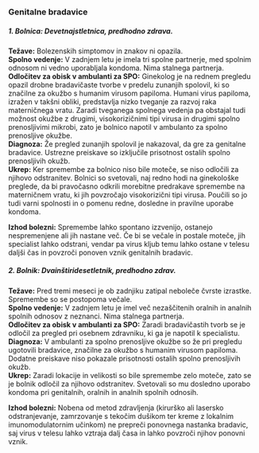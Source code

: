 ﻿### Genitalne bradavice

##### **1. Bolnica:** Devetnajstletnica, predhodno zdrava.

**Težave:** Bolezenskih simptomov in znakov ni opazila.  
**Spolno vedenje:** V zadnjem letu je imela tri spolne partnerje, med spolnim odnosom ni vedno uporabljala kondoma. Nima stalnega partnerja.  
**Odločitev za obisk v ambulanti za SPO:** Ginekolog je na rednem pregledu opazil drobne bradavičaste tvorbe v predelu zunanjih spolovil, ki so značilne za  okužbo s humanim virusom papiloma. Humani virus papiloma, izražen v takšni obliki, predstavlja nizko tveganje za razvoj raka materničnega vratu. Zaradi tveganega spolnega vedenja pa obstajal tudi možnost okužbe z drugimi, visokorizičnimi tipi virusa in drugimi spolno prenosljivimi mikrobi, zato je bolnico napotil v ambulanto za spolno prenosljive okužbe.  
**Diagnoza:** Že pregled zunanjih spolovil je nakazoval, da gre za genitalne bradavice. Ustrezne preiskave so izključile prisotnost ostalih spolno prenosljivih okužb.  
**Ukrep:** Ker spremembe za bolnico niso bile moteče, se niso odločili za njihovo odstranitev. Bolnici so svetovali, naj redno hodi na ginekološke preglede, da bi pravočasno odkrili morebitne predrakave spremembe na materničnem vratu, ki jih povzročajo visokorizični tipi virusa. Poučili so jo tudi varni spolnosti in o pomenu redne, dosledne in pravilne uporabe kondoma.  

**Izhod bolezni:** Spremembe lahko spontano izzvenijo, ostanejo nespremenjene ali jih nastane več. Če bi se večale in postale moteče, jih specialist lahko odstrani, vendar pa virus kljub temu lahko ostane v telesu daljši čas in povzroči ponoven vznik genitalnih bradavic.

##### **2. Bolnik:** Dvainštiridesetletnik, predhodno zdrav.

**Težave:** Pred tremi meseci je ob zadnjiku zatipal neboleče čvrste izrastke. Spremembe so se postopoma večale.  
**Spolno vedenje:** V zadnjem letu je imel več nezaščitenih oralnih in analnih spolnih odnosov z neznanci. Nima stalnega partnerja.  
**Odločitev za obisk v ambulanti za SPO:** Zaradi bradavičastih tvorb se je odločil za pregled pri osebnem zdravniku, ki ga je napotil k specialistu.  
**Diagnoza:** V ambulanti za spolno prenosljive okužbe so že pri pregledu ugotovili bradavice, značilne za okužbo s humanim virusom papiloma. Dodatne preiskave niso pokazale prisotnosti ostalih spolno prenosljivih okužb.  
**Ukrep:** Zaradi lokacije in velikosti so bile spremembe zelo moteče, zato se je bolnik odločil za njihovo odstranitev. Svetovali so mu dosledno uporabo kondoma pri genitalnih, oralnih in analnih spolnih odnosih.  

**Izhod bolezni:** Nobena od metod zdravljenja (kirurško ali lasersko odstranjevanje, zamrzovanje s tekočim dušikom ter kreme z lokalnim imunomodulatornim učinkom) ne prepreči ponovnega nastanka bradavic, saj virus v telesu lahko vztraja dalj časa in lahko povzroči njihov ponovni vznik.
